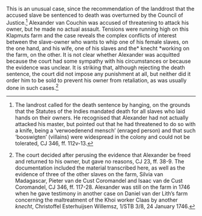 This is an unusual case, since the recommendation of the landdrost that the accused slave be sentenced to death was overturned by the Council of Justice.[^2] Alexander van Couchin was accused of threatening to attack his owner, but he made no actual assault. Tensions were running high on this Klapmuts farm and the case reveals the complex conflicts of interest between the slave-owner who wants to whip one of his female slaves, on the one hand, and his wife, one of his slaves and the* knecht *working on the farm, on the other. It is not clear whether Alexander was acquitted because the court had some sympathy with his circumstances or because the evidence was unclear. It is striking that, although rejecting the death sentence, the court did not impose any punishment at all, but neither did it order him to be sold to prevent his owner from retaliation, as was usually done in such cases.[^3]

[^1]: Cochin on the Malabar coast. In another case in which he appeared as a witness in 1746, he is named Alexander van Mallebaar, an indication of the variability of slave toponyms, 1/STB 3/8, 24 January 1746.

[^2]: The landrost called for the death sentence by hanging, on the grounds that the Statutes of the Indies mandated death for all slaves who laid hands on their owners. He recognised that Alexander had not actually attacked his master, but pointed out that he had threatened to do so with a knife, being a ‘verwoedenend mensch’ (enraged person) and that such ‘booswigten’ (villains) were widespread in the colony and could not be tolerated, CJ 346, ff. 112v-13.

[^3]: The court decided after perusing the evidence that Alexander be freed and returned to his owner, but gave no reasons, CJ 23, ff. 38-9. The documentation included the material transcribed here, as well as the evidence of three of the other slaves on the farm, Silvia van Madagascar, Pieter van de Cust Coromandel and Isaac van de Cust Coromandel, CJ 346, ff. 117-28. Alexander was still on the farm in 1746 when he gave testimony in another case on Daniel van der Lith’s farm concerning the maltreatment of the Khoi worker Claas by another *knecht*, Christoffel Esterhuijsen Willemsz, 1/STB 3/8, 24 January 1746.
